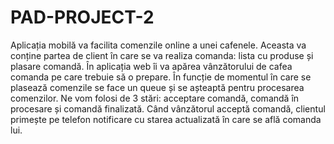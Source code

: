 # PAD-PROJECT-2

Aplicația mobilă va facilita comenzile online a unei cafenele. Aceasta va conține partea de client în care se va realiza comanda: lista cu produse și plasare comandă. În aplicația web îi va apărea vânzătorului de cafea comanda pe care trebuie să o prepare. În funcție de momentul în care se plasează comenzile se face un queue și se așteaptă pentru procesarea comenzilor. Ne vom folosi de 3 stări: acceptare comandă, comandă în procesare și comandă finalizată. Când vânzătorul acceptă comandă, clientul primește pe telefon notificare cu starea actualizată în care se află comanda lui.
